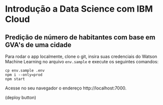 # Introdução a Data Science com IBM Cloud
## Predição de número de habitantes com base em GVA's de uma cidade

Para rodar o app localmente, clone o git, insira suas credenciais do Watson Machine Learning no arquivo `env.sample` e execute os seguintes comandos:
```
cp env.sample .env
npm i --only=prod
npm start
```

Acesse no seu navegador o endereço http://localhost:7000.

(deploy button)